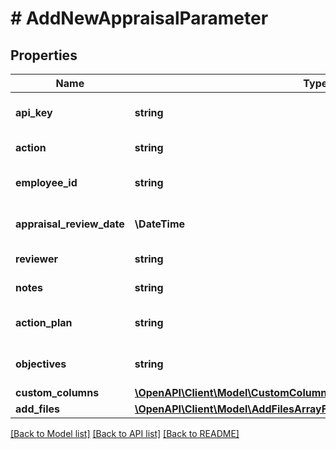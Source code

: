 # # AddNewAppraisalParameter

## Properties

Name | Type | Description | Notes
------------ | ------------- | ------------- | -------------
**api_key** | **string** | APIKey for employee api to AddNewAppraisal |
**action** | **string** | Action name &#x3D; AddNewAppraisal |
**employee_id** | **string** | Employee id for add new appraisal |
**appraisal_review_date** | **\DateTime** | Appraisal review date for add new appraisal |
**reviewer** | **string** | Reviewer for add new appraisal |
**notes** | **string** | Notes for add new appraisal |
**action_plan** | **string** | Action Plan for add new appraisal |
**objectives** | **string** | Objectives for add new appraisal |
**custom_columns** | [**\OpenAPI\Client\Model\CustomColumnsArrayForAddNewAppraisalInner[]**](CustomColumnsArrayForAddNewAppraisalInner.md) | Custom columns |
**add_files** | [**\OpenAPI\Client\Model\AddFilesArrayForAddNewAppraisalInner[]**](AddFilesArrayForAddNewAppraisalInner.md) | Add Files info. |

[[Back to Model list]](../../README.md#models) [[Back to API list]](../../README.md#endpoints) [[Back to README]](../../README.md)
